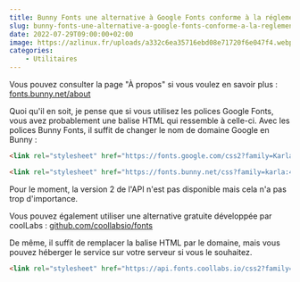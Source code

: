 ```yaml
---
title: Bunny Fonts une alternative à Google Fonts conforme à la réglementation RGPD
slug: bunny-fonts-une-alternative-a-google-fonts-conforme-a-la-reglementation-rgpd
date: 2022-07-29T09:00:00+02:00
image: https://azlinux.fr/uploads/a332c6ea35716ebd08e71720f6e047f4.webp
categories:
    - Utilitaires 
---
```


Vous pouvez consulter la page "À propos" si vous voulez en savoir plus : [fonts.bunny.net/about](https://fonts.bunny.net/about)

Quoi qu'il en soit, je pense que si vous utilisez les polices Google Fonts, vous avez probablement une balise HTML qui ressemble à celle-ci. Avec les polices Bunny Fonts, il suffit de changer le nom de domaine Google en Bunny :

```html
<link rel="stylesheet" href="https://fonts.google.com/css2?family=Karla&family=Lato:wght@300;400;700&display=swap">
```

```html
<link rel="stylesheet" href="https://fonts.bunny.net/css?family=karla:400|lato:300,400,700">
```

Pour le moment, la version 2 de l'API n'est pas disponible mais cela n'a pas trop d'importance.

Vous pouvez également utiliser une alternative gratuite développée par coolLabs : [github.com/coollabsio/fonts](https://github.com/coollabsio/fonts)

De même, il suffit de remplacer la balise HTML par le domaine, mais vous pouvez héberger le service sur votre serveur si vous le souhaitez.

```html
<link rel="stylesheet" href="https://api.fonts.coollabs.io/css2?family=Karla&family=Lato:wght@300;400;700&display=swap">
```
